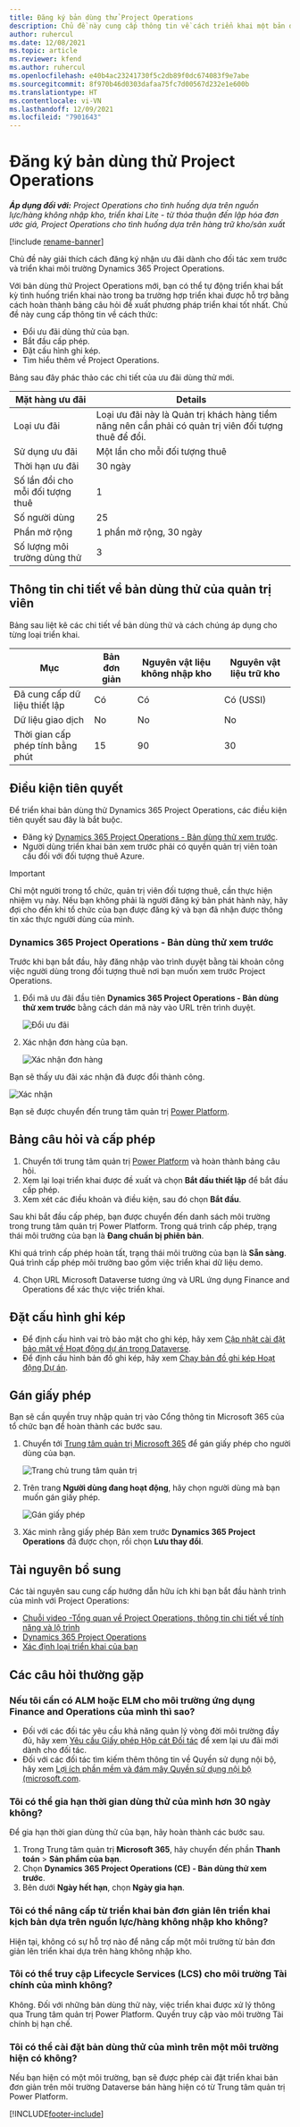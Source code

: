 ```yaml
---
title: Đăng ký bản dùng thử Project Operations
description: Chủ đề này cung cấp thông tin về cách triển khai một bản dùng thử của Dynamics 365 Project Operations.
author: ruhercul
ms.date: 12/08/2021
ms.topic: article
ms.reviewer: kfend
ms.author: ruhercul
ms.openlocfilehash: e40b4ac23241730f5c2db89f0dc674083f9e7abe
ms.sourcegitcommit: 8f970b46d0303dafaa75fc7d00567d232e1e600b
ms.translationtype: HT
ms.contentlocale: vi-VN
ms.lasthandoff: 12/09/2021
ms.locfileid: "7901643"
---
```

# <a name="sign-up-for-project-operations-trials"></a>Đăng ký bản dùng thử Project Operations 

_**Áp dụng đối với:** Project Operations cho tình huống dựa trên nguồn lực/hàng không nhập kho, triển khai Lite - từ thỏa thuận đến lập hóa đơn ước giá, Project Operations cho tình huống dựa trên hàng trữ kho/sản xuất_ 

[!include [rename-banner](~/includes/cc-data-platform-banner.md)]

Chủ đề này giải thích cách đăng ký nhận ưu đãi dành cho đối tác xem trước và triển khai môi trường Dynamics 365 Project Operations.

Với bản dùng thử Project Operations mới, bạn có thể tự động triển khai bất kỳ tình huống triển khai nào trong ba trường hợp triển khai được hỗ trợ bằng cách hoàn thành bảng câu hỏi đề xuất phương pháp triển khai tốt nhất. Chủ đề này cung cấp thông tin về cách thức:

- Đổi ưu đãi dùng thử của bạn.
- Bắt đầu cấp phép.
- Đặt cấu hình ghi kép.
- Tìm hiểu thêm về Project Operations. 

Bảng sau đây phác thảo các chi tiết của ưu đãi dùng thử mới.

| **Mặt hàng ưu đãi**               | **Details**                                  |
|------------------------------|----------------------------------------------|
| Loại ưu đãi                   | Loại ưu đãi này là Quản trị khách hàng tiềm năng nên cần phải có quản trị viên đối tượng thuê để đổi. |
| Sử dụng ưu đãi                    | Một lần cho mỗi đối tượng thuê                          |
| Thời hạn ưu đãi               | 30 ngày                             |
| Số lần đổi cho mỗi đối tượng thuê       | 1                                            |
| Số người dùng              | 25                                           |
| Phần mở rộng                    | 1 phần mở rộng, 30 ngày               |
| Số lượng môi trường dùng thử | 3                                            |


## <a name="admin-trial-details"></a>Thông tin chi tiết về bản dùng thử của quản trị viên
Bảng sau liệt kê các chi tiết về bản dùng thử và cách chúng áp dụng cho từng loại triển khai.

| **Mục**                      | **Bản đơn giản**                                     | **Nguyên vật liệu không nhập kho** | **Nguyên vật liệu trữ kho** |
|-------------------------------|----------------------------------------------|---------------------------|-----------------------|
| Đã cung cấp dữ liệu thiết lập           | Có                                          | Có                       | Có (USSI)            |
| Dữ liệu giao dịch            | No                                           | No                        | No                    |
| Thời gian cấp phép tính bằng phút  | 15                                           | 90                        | 30                    |
 
## <a name="prerequisites"></a>Điều kiện tiên quyết
Để triển khai bản dùng thử Dynamics 365 Project Operations, các điều kiện tiên quyết sau đây là bắt buộc.

- Đăng ký [Dynamics 365 Project Operations - Bản dùng thử xem trước](https://www.aka.ms/try-po).
- Người dùng triển khai bản xem trước phải có quyền quản trị viên toàn cầu đối với đối tượng thuê Azure.

> [!IMPORTANT]
> Chỉ một người trong tổ chức, quản trị viên đối tượng thuê, cần thực hiện nhiệm vụ này. Nếu bạn không phải là người đăng ký bản phát hành này, hãy đợi cho đến khi tổ chức của bạn được đăng ký và bạn đã nhận được thông tin xác thực người dùng của mình.

### <a name="dynamics-365-project-operations---preview-trial"></a>Dynamics 365 Project Operations - Bản dùng thử xem trước 

Trước khi bạn bắt đầu, hãy đăng nhập vào trình duyệt bằng tài khoản công việc người dùng trong đối tượng thuê nơi bạn muốn xem trước Project Operations.

1. Đổi mã ưu đãi đầu tiên **Dynamics 365 Project Operations - Bản dùng thử xem trước** bằng cách dán mã này vào URL trên trình duyệt.

    ![Đổi ưu đãi](./media/16RedeemFirstOfferNew.png)

2. Xác nhận đơn hàng của bạn.

    ![Xác nhận đơn hàng](./media/17ConfirmOrderNew.png)

  Bạn sẽ thấy ưu đãi xác nhận đã được đổi thành công.

   ![Xác nhận](./media/18OrderConfirmationNew.png)

  Bạn sẽ được chuyển đến trung tâm quản trị [Power Platform](https://admin.powerplatform.microsoft.com/projectoperationstrial).

## <a name="questionnaire-and-provisioning"></a>Bảng câu hỏi và cấp phép

1.  Chuyển tới trung tâm quản trị [Power Platform](https://admin.powerplatform.com/projectoperationstrial) và hoàn thành bảng câu hỏi.  
2.  Xem lại loại triển khai được đề xuất và chọn **Bắt đầu thiết lập** để bắt đầu cấp phép.
3.  Xem xét các điều khoản và điều kiện, sau đó chọn **Bắt đầu**.

   Sau khi bắt đầu cấp phép, bạn được chuyển đến danh sách môi trường trong trung tâm quản trị Power Platform. Trong quá trình cấp phép, trạng thái môi trường của bạn là **Đang chuẩn bị phiên bản**.
 
  Khi quá trình cấp phép hoàn tất, trạng thái môi trường của bạn là **Sẵn sàng**. Quá trình cấp phép môi trường bao gồm việc triển khai dữ liệu demo.
 
4.  Chọn URL Microsoft Dataverse tương ứng và URL ứng dụng Finance and Operations để xác thực việc triển khai.

## <a name="configuring-dual-write"></a>Đặt cấu hình ghi kép
- Để định cấu hình vai trò bảo mật cho ghi kép, hãy xem [Cập nhật cài đặt bảo mật về Hoạt động dự án trong Dataverse](resource-provision-new-environment.md).
- Để định cấu hình bản đồ ghi kép, hãy xem [Chạy bản đồ ghi kép Hoạt động Dự án](resource-provision-new-environment.md#run-project-operations-dual-write-maps).

## <a name="assign-licenses"></a>Gán giấy phép

Bạn sẽ cần quyền truy nhập quản trị vào Cổng thông tin Microsoft 365 của tổ chức bạn để hoàn thành các bước sau.

1. Chuyển tới [Trung tâm quản trị Microsoft 365](https://portal.office.com/) để gán giấy phép cho người dùng của bạn.

   ![Trang chủ trung tâm quản trị](./media/14AdminPortal.png)

2. Trên trang **Người dùng đang hoạt động**, hãy chọn người dùng mà bạn muốn gán giấy phép.

   ![Gán giấy phép](./media/15AssignLicenses.png)

3. Xác minh rằng giấy phép Bản xem trước **Dynamics 365 Project Operations** đã được chọn, rồi chọn **Lưu thay đổi**.

## <a name="additional-resources"></a>Tài nguyên bổ sung

Các tài nguyên sau cung cấp hướng dẫn hữu ích khi bạn bắt đầu hành trình của mình với Project Operations:

- [Chuỗi video -Tổng quan về Project Operations, thông tin chi tiết về tính năng và lộ trình](https://youtube.com/playlist?list=PLcakwueIHoT_LJ3Fr1tHnkPk5lioqE6uH)
- [Dynamics 365 Project Operations](/learn/modules/examine-dynamics-365-project-operations/)
- [Xác định loại triển khai của bạn](determine-deployment-type.md)

## <a name="frequently-asked-questions"></a>Các câu hỏi thường gặp

### <a name="what-if-i-require-alm-or-elm-for-my-finance-and-operations-apps-environment"></a>Nếu tôi cần có ALM hoặc ELM cho môi trường ứng dụng Finance and Operations của mình thì sao?

- Đối với các đối tác yêu cầu khả năng quản lý vòng đời môi trường đầy đủ, hãy xem [Yêu cầu Giấy phép Hộp cát Đối tác](https://experience.dynamics.com/requestlicense) để xem lại ưu đãi mới dành cho đối tác. 
- Đối với các đối tác tìm kiếm thêm thông tin về Quyền sử dụng nội bộ, hãy xem [Lợi ích phần mềm và đám mây Quyền sử dụng nội bộ (microsoft.com](https://partner.microsoft.com/membership/internal-use-software).

### <a name="can-i-extend-my-trial-beyond-30-days"></a>Tôi có thể gia hạn thời gian dùng thử của mình hơn 30 ngày không?
Để gia hạn thời gian dùng thử của bạn, hãy hoàn thành các bước sau.

1. Trong Trung tâm quản trị **Microsoft 365**, hãy chuyển đến phần **Thanh toán** > **Sản phẩm của bạn**.
2. Chọn **Dynamics 365 Project Operations (CE) - Bản dùng thử xem trước**.
3. Bên dưới **Ngày hết hạn**, chọn **Ngày gia hạn**.

### <a name="can-i-upgrade-from-the-lite-deployment-to-the-resourcenon-stocked-based-scenario-deployment"></a>Tôi có thể nâng cấp từ triển khai bản đơn giản lên triển khai kịch bản dựa trên nguồn lực/hàng không nhập kho không?
Hiện tại, không có sự hỗ trợ nào để nâng cấp một môi trường từ bản đơn giản lên triển khai dựa trên hàng không nhập kho.

### <a name="can-i-access-lifecycle-services-lcs-for-my-finance-environments"></a>Tôi có thể truy cập Lifecycle Services (LCS) cho môi trường Tài chính của mình không?  
Không. Đối với những bản dùng thử này, việc triển khai được xử lý thông qua Trung tâm quản trị Power Platform. Quyền truy cập vào môi trường Tài chính bị hạn chế.

### <a name="can-i-install-my-trial-on-an-existing-environment"></a>Tôi có thể cài đặt bản dùng thử của mình trên một môi trường hiện có không?
Nếu bạn hiện có một môi trường, bạn sẽ được phép cài đặt triển khai bản đơn giản trên môi trường Dataverse bán hàng hiện có từ Trung tâm quản trị Power Platform.

[!INCLUDE[footer-include](../includes/footer-banner.md)]
